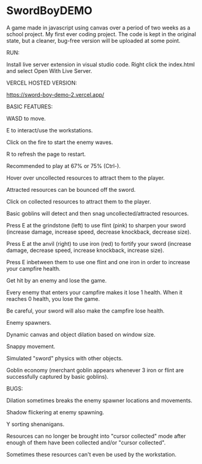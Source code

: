 # SwordBoyDEMO
A game made in javascript using canvas over a period of two weeks as a school project. My first ever coding project. 
The code is kept in the original state, but a cleaner, bug-free version will be uploaded at some point.


RUN:

Install live server extension in visual studio code.
Right click the index.html and select Open With Live Server.


VERCEL HOSTED VERSION:

https://sword-boy-demo-2.vercel.app/


BASIC FEATURES:

WASD to move.

E to interact/use the workstations.

Click on the fire to start the enemy waves.

R to refresh the page to restart.

Recommended to play at 67% or 75% (Ctrl-).


Hover over uncollected resources to attract them to the player.

Attracted resources can be bounced off the sword.

Click on collected resources to attract them to the player.

Basic goblins will detect and then snag uncollected/attracted resources.

Press E at the grindstone (left) to use flint (pink) to sharpen your sword (increase damage, increase speed, decrease knockback, decrease size).

Press E at the anvil (right) to use iron (red) to fortify your sword (increase damage, decrease speed, increase knockback, increase size).

Press E inbetween them to use one flint and one iron in order to increase your campfire health.


Get hit by an enemy and lose the game.

Every enemy that enters your campfire makes it lose 1 health. When it reaches 0 health, you lose the game.

Be careful, your sword will also make the campfire lose health.


Enemy spawners.

Dynamic canvas and object dilation based on window size.

Snappy movement.

Simulated "sword" physics with other objects.

Goblin economy (merchant goblin appears whenever 3 iron or flint are successfully captured by basic goblins).


BUGS:

Dilation sometimes breaks the enemy spawner locations and movements.

Shadow flickering at enemy spawning.

Y sorting shenanigans.

Resources can no longer be brought into "cursor collected" mode after enough of them have been collected and/or "cursor collected".

Sometimes these resources can't even be used by the workstation.
